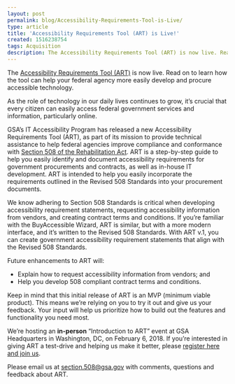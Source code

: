 ```yaml
---
layout: post
permalink: blog/Accessibility-Requirements-Tool-is-Live/
type: article
title: 'Accessibility Requirements Tool (ART) is Live!'
created: 1516238754
tags: Acquisition
description: The Accessibility Requirements Tool (ART) is now live. Read on to learn how the tool can help your federal agency more easily develop and procure accessible technology.
---
```


The [Accessibility Requirements Tool (ART)][1] is now live. Read on to learn how the tool can help your federal agency more easily develop and procure accessible technology.

As the role of technology in our daily lives continues to grow, it’s crucial that every citizen can easily access federal government services and information, particularly online.

GSA’s IT Accessibility Program has released a new Accessibility Requirements Tool (ART), as part of its mission to provide technical assistance to help federal agencies improve compliance and conformance with [Section 508 of the Rehabilitation Act][2]. ART is a step-by-step guide to help you easily identify and document accessibility requirements for government procurements and contracts, as well as in-house IT development. ART is intended to help you easily incorporate the requirements outlined in the Revised 508 Standards into your procurement documents.

We know adhering to Section 508 Standards is critical when developing accessibility requirement statements, requesting accessibility information from vendors, and creating contract terms and conditions. If you’re familiar with the BuyAccessible Wizard, ART is similar, but with a more modern interface, and it’s written to the Revised 508 Standards. With ART v.1, you can create government accessibility requirement statements that align with the Revised 508 Standards.

Future enhancements to ART will:

  * Explain how to request accessibility information from vendors; and
  * Help you develop 508 compliant contract terms and conditions.

Keep in mind that this initial release of ART is an MVP (minimum viable product). This means we’re relying on you to try it out and give us your feedback. Your input will help us prioritize how to build out the features and functionality you need most.

We’re hosting an **in-person** “Introduction to ART” event at GSA Headquarters in Washington, DC, on February 6, 2018. If you’re interested in giving ART a test-drive and helping us make it better, please [register here and join us][3].

Please email us at <section.508@gsa.gov> with comments, questions and feedback about ART.


 [1]: {{site.baseurl}}/art/
 [2]: {{site.baseurl}}/manage/laws-and-policies
 [3]: https://registration.section508.gov/